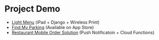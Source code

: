 # Project Demo

-   [Light Menu](projects/light-menu-demo.md) (iPad + Django + Wireless Print)
-   [Find My Parking](projects/find-my-parking-demo.md) (Available on App Store)
-   [Restaurant Mobile Order Solution](projects/restaurant-mobile-order-solution-demo.md) (Push Notificatoin + Cloud Functions)

